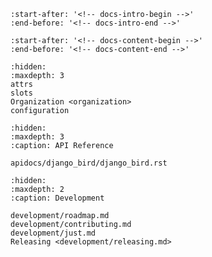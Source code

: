 ```{include} ../README.md
:start-after: '<!-- docs-intro-begin -->'
:end-before: '<!-- docs-intro-end -->'
```

```{include} ../README.md
:start-after: '<!-- docs-content-begin -->'
:end-before: '<!-- docs-content-end -->'
```

```{toctree}
:hidden:
:maxdepth: 3
attrs
slots
Organization <organization>
configuration
```

```{toctree}
:hidden:
:maxdepth: 3
:caption: API Reference

apidocs/django_bird/django_bird.rst
```

```{toctree}
:hidden:
:maxdepth: 2
:caption: Development

development/roadmap.md
development/contributing.md
development/just.md
Releasing <development/releasing.md>
```
